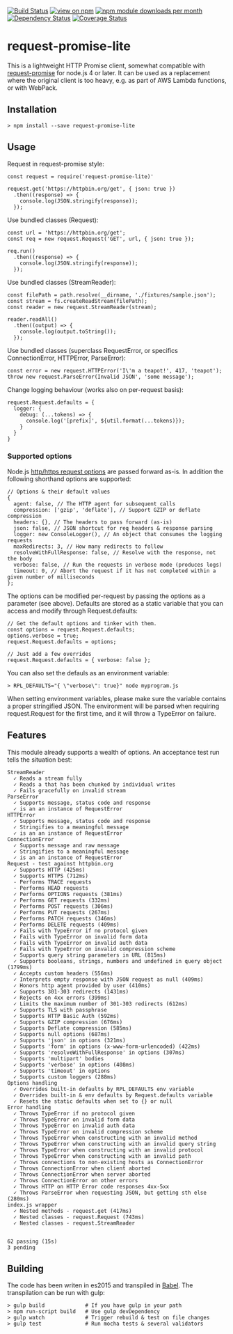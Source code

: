 [![Build Status](https://api.travis-ci.org/laurisvan/request-promise-lite.svg?branch=master)](https://travis-ci.org/laurisvan/request-promise-lite)
[![view on npm](http://img.shields.io/npm/v/request-promise-lite.svg)](https://www.npmjs.org/package/request-promise-lite)
[![npm module downloads per month](http://img.shields.io/npm/dm/request-promise-lite.svg)](https://www.npmjs.org/package/request-promise-lite)
[![Dependency Status](https://david-dm.org/laurisvan/request-promise-lite.svg)](https://david-dm.org/laurisvan/request-promise-lite)
[![Coverage Status](https://coveralls.io/repos/github/laurisvan/request-promise-lite/badge.svg?branch=master)](https://coveralls.io/github/laurisvan/request-promise-lite)

# request-promise-lite

This is a lightweight HTTP Promise client, somewhat compatible with
[request-promise](https://www.npmjs.com/package/request-promise) for node.js 4 or later. It can be used as a replacement where the original client is too heavy, e.g. as part of AWS Lambda functions, or with WebPack.

## Installation

    > npm install --save request-promise-lite

## Usage

Request in request-promise style:

    const request = require('request-promise-lite)'

    request.get('https://httpbin.org/get', { json: true })
      .then((response) => {
        console.log(JSON.stringify(response));
      });

Use bundled classes (Request):

    const url = 'https://httpbin.org/get';
    const req = new request.Request('GET', url, { json: true });

    req.run()
      .then((response) => {
        console.log(JSON.stringify(response));
      });

Use bundled classes (StreamReader):

    const filePath = path.resolve(__dirname, './fixtures/sample.json');
    const stream = fs.createReadStream(filePath);
    const reader = new request.StreamReader(stream);

    reader.readAll()
      .then((output) => {
        console.log(output.toString());
      });

Use bundled classes (superclass RequestError, or specifics ConnectionError,
HTTPError, ParseError):

    const error = new request.HTTPError('I\'m a teapot!', 417, 'teapot');
    throw new request.ParseError(Invalid JSON', 'some message');

Change logging behaviour (works also on per-request basis):

    request.Request.defaults = {
      logger: {
        debug: (...tokens) => {
          console.log('[prefix]', ${util.format(...tokens)});
        }
      }
    }

### Supported options

Node.js [http/https request options](https://nodejs.org/dist/latest-v4.x/docs/api/http.html#http_http_request_options_callback)
are passed forward as-is. In addition the following shorthand options are supported:

```
// Options & their default values
{
  agent: false, // The HTTP agent for subsequent calls
  compression: ['gzip', 'deflate'], // Support GZIP or deflate compression
  headers: {}, // The headers to pass forward (as-is)
  json: false, // JSON shortcut for req headers & response parsing
  logger: new ConsoleLogger(), // An object that consumes the logging requests
  maxRedirects: 3, // How many redirects to follow
  resolveWithFullResponse: false, // Resolve with the response, not the body
  verbose: false, // Run the requests in verbose mode (produces logs)
  timeout: 0, // Abort the request if it has not completed within a given number of milliseconds
};
```

The options can be modified per-request by passing the options as a parameter
(see above). Defaults are stored as a static variable that you can access
and modify through Request.defaults:

    // Get the default options and tinker with them.
    const options = request.Request.defaults;
    options.verbose = true;
    request.Request.defaults = options;

    // Just add a few overrides
    request.Request.defaults = { verbose: false };

You can also set the defauls as an environment variable:

    > RPL_DEFAULTS="{ \"verbose\": true}" node myprogram.js

When setting environment variables, please make sure the variable contains a
proper stringified JSON. The environment will be parsed when requiring
request.Request for the first time, and it will throw a TypeError on failure.

## Features

This module already supports a wealth of options. An acceptance test run tells
the situation best:

```
StreamReader
  ✓ Reads a stream fully
  ✓ Reads a that has been chunked by individual writes
  ✓ Fails gracefully on invalid stream
ParseError
  ✓ Supports message, status code and response
  ✓ is an an instance of RequestError
HTTPError
  ✓ Supports message, status code and response
  ✓ Stringifies to a meaningful message
  ✓ is an an instance of RequestError
ConnectionError
  ✓ Supports message and raw message
  ✓ Stringifies to a meaningful message
  ✓ is an an instance of RequestError
Request - test against httpbin.org
  ✓ Supports HTTP (425ms)
  ✓ Supports HTTPS (712ms)
  - Performs TRACE requests
  - Performs HEAD requests
  ✓ Performs OPTIONS requests (381ms)
  ✓ Performs GET requests (332ms)
  ✓ Performs POST requests (306ms)
  ✓ Performs PUT requests (267ms)
  ✓ Performs PATCH requests (346ms)
  ✓ Performs DELETE requests (409ms)
  ✓ Fails with TypeError if no protocol given
  ✓ Fails with TypeError on invalid form data
  ✓ Fails with TypeError on invalid auth data
  ✓ Fails with TypeError on invalid compression scheme
  ✓ Supports query string parameters in URL (815ms)
  ✓ Supports booleans, strings, numbers and undefined in query object (1799ms)
  ✓ Accepts custom headers (556ms)
  ✓ Interprets empty response with JSON request as null (409ms)
  ✓ Honors http agent provided by user (410ms)
  ✓ Supports 301-303 redirects (1431ms)
  ✓ Rejects on 4xx errors (399ms)
  ✓ Limits the maximum number of 301-303 redirects (612ms)
  ✓ Supports TLS with passphrase
  ✓ Supports HTTP Basic Auth (592ms)
  ✓ Supports GZIP compression (676ms)
  ✓ Supports Deflate compression (585ms)
  ✓ Supports null options (687ms)
  ✓ Supports 'json' in options (321ms)
  ✓ Supports 'form' in options (x-www-form-urlencoded) (422ms)
  ✓ Supports 'resolveWithFullResponse' in options (307ms)
  - Supports 'multipart' bodies
  ✓ Supports 'verbose' in options (408ms)
  ✓ Supports 'timeout' in options
  ✓ Supports custom loggers (288ms)
Options handling
  ✓ Overrides built-in defaults by RPL_DEFAULTS env variable
  ✓ Overrides built-in & env defaults by Request.defaults variable
  ✓ Resets the static defaults when set to {} or null
Error handling
  ✓ Throws TypeError if no protocol given
  ✓ Throws TypeError on invalid form data
  ✓ Throws TypeError on invalid auth data
  ✓ Throws TypeError on invalid compression scheme
  ✓ Throws TypeError when constructing with an invalid method
  ✓ Throws TypeError when constructing with an invalid query string
  ✓ Throws TypeError when constructing with an invalid protocol
  ✓ Throws TypeError when constructing with an invalid path
  ✓ Throws connections to non-existing hosts as ConnectionError
  ✓ Throws ConnectionError when client aborted
  ✓ Throws ConnectionError when server aborted
  ✓ Throws ConnectionError on other errors
  ✓ Throws HTTP on HTTP Error code responses 4xx-5xx
  ✓ Throws ParseError when requesting JSON, but getting sth else (280ms)
index.js wrapper
  ✓ Nested methods - request.get (417ms)
  ✓ Nested classes - request.Request (743ms)
  ✓ Nested classes - request.StreamReader


62 passing (15s)
3 pending
```

## Building

The code has been writen in es2015 and transpiled in [Babel](https://babeljs.io/). The transpilation can be run with gulp:

    > gulp build             # If you have gulp in your path
    > npm run-script build   # Use gulp devDependency
    > gulp watch             # Trigger rebuild & test on file changes
    > gulp test              # Run mocha tests & several validators

